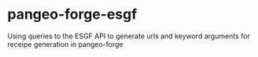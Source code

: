 # pangeo-forge-esgf
Using queries to the ESGF API to generate urls and keyword arguments for receipe generation in pangeo-forge

